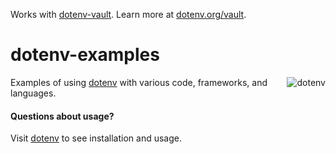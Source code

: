 Works with [dotenv-vault](https://github.com/dotenv-org/dotenv-vault). Learn more at [dotenv.org/vault](https://dotenv.org/vault).

# dotenv-examples

<img src="https://raw.githubusercontent.com/dotenv-org/examples/master/dotenv-examples.png" alt="dotenv" align="right" />

Examples of using [dotenv](https://github.com/motdotla/dotenv) with various code, frameworks, and languages.

#### Questions about usage?

Visit [dotenv](https://github.com/motdotla/dotenv) to see installation and usage.

